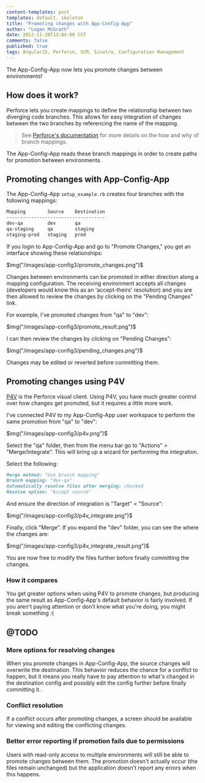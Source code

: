 ```yaml
---
content-templates: post
templates: default, skeleton
title: "Promoting changes with App-Config-App"
author: "Logan McGrath"
date: 2012-11-28T13:04:00 CST
comments: false
published: true
tags: AngularJS, Perforce, SCM, Sinatra, Configuration Management
---
```


The App-Config-App now lets you promote changes between environments!

<!--more-->

## How does it work?

Perforce lets you create mappings to define the relationship between two
diverging code branches. This allows for easy integration of changes between the
two branches by referencing the name of the mapping.

> See [Perforce's documentation][] for more details on the how and why of
> branch mappings.

The App-Config-App reads these branch mappings in order to create paths for
promotion between environments.

## Promoting changes with App-Config-App

The App-Config-App `setup_example.rb` creates four branches with the following
mappings:

``` markdown
Mapping        Source    Destination
------------------------------------
dev-qa         dev       qa
qa-staging     qa        staging
staging-prod   staging   prod
```

If you login to App-Config-App and go to "Promote Changes," you get an interface
showing these relationships:

$img("/images/app-config3/promote_changes.png")$

Changes between environments can be promoted in either direction along a mapping
configuration. The receiving environment accepts all changes (developers would
know this as an 'accept-theirs' resolution) and you are then allowed to review
the changes by clicking on the "Pending Changes" link.

For example, I've promoted changes from "qa" to "dev":

$img("/images/app-config3/promote_result.png")$

I can then review the changes by clicking on "Pending Changes":

$img("/images/app-config3/pending_changes.png")$

Changes may be edited or reverted before committing them.

## Promoting changes using P4V

[P4V][] is the
Perforce visual client. Using P4V, you have much greater control over how
changes get promoted, but it requires a little more work.

I've connected P4V to my App-Config-App user workspace to perform the same
promotion from "qa" to "dev":

$img("/images/app-config3/p4v.png")$

Select the "qa" folder, then from the menu bar go to "Actions" >
"Merge/Integrate". This will bring up a wizard for performing the integration.

Select the following:

``` markdown
Merge method: "Use branch mapping"
Branch mapping: "dev-qa"
Automatically resolve files after merging: checked
Resolve option: "Accept source"
```

And ensure the direction of integration is "Target" < "Source":

$img("/images/app-config3/p4v_integrate.png")$

Finally, click "Merge". If you expand the "dev" folder, you can see the where
the changes are:

$img("/images/app-config3/p4v_integrate_result.png")$

You are now free to modify the files further before finally committing the
changes.

### How it compares

You get greater options when using P4V to promote changes, but producing the
same result as App-Config-App's default behavior is fairly involved. If you
aren't paying attention or don't know what you're doing, you might break
something :(

## @TODO

### More options for resolving changes

When you promote changes in App-Config-App, the source changes will overwrite
the destination. This behavior reduces the chance for a conflict to happen, but
it means you really have to pay attention to what's changed in the destination
config and possibly edit the config further before finally committing it.

### Conflict resolution

If a conflict occurs after promoting changes, a screen should be available for
viewing and editing the conflicting changes.

### Better error reporting if promotion fails due to permissions

Users with read-only access to multiple environments will still be able to
promote changes between them. The promotion doesn't actually occur (the files
remain unchanged) but the application doesn't report any errors when this
happens.

[Perforce's documentation]: http://www.perforce.com/perforce/doc.current/manuals/p4v/Managing_branch_specifications.html
[P4V]: http://www.perforce.com/product/components/perforce_visual_client
